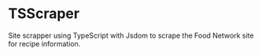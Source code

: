 # TSScraper
Site scrapper using TypeScript with Jsdom to scrape the Food Network site for recipe information.
